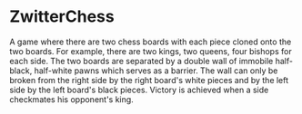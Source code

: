 # ZwitterChess
A game where there are two chess boards with each piece cloned onto the two boards. For example, there are two kings, two queens, four bishops for each side. The two boards are separated by a double wall of immobile half-black, half-white pawns which serves as a barrier. The wall can only be broken from the right side by the right board's white pieces and by the left side by the left board's black pieces. Victory is achieved when a side checkmates his opponent's king.
